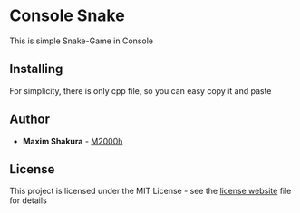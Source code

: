 
# Console Snake

This is simple Snake-Game in Console
[](https://shakura.dev/pic/snake.jpg)
## Installing

For simplicity, there is only cpp file, so you can easy copy it and paste

## Author

* **Maxim Shakura** - [M2000h](https://github.com/M2000h)

## License

This project is licensed under the MIT License - see the [license website](https://opensource.org/licenses/MIT) file for details
